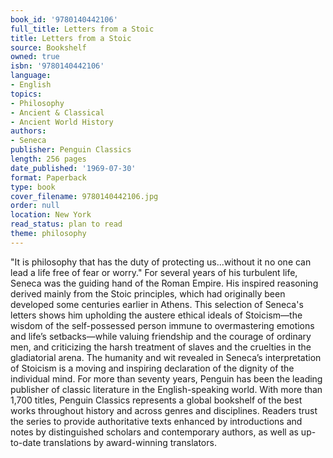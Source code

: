 ```yaml
---
book_id: '9780140442106'
full_title: Letters from a Stoic
title: Letters from a Stoic
source: Bookshelf
owned: true
isbn: '9780140442106'
language:
- English
topics:
- Philosophy
- Ancient & Classical
- Ancient World History
authors:
- Seneca
publisher: Penguin Classics
length: 256 pages
date_published: '1969-07-30'
format: Paperback
type: book
cover_filename: 9780140442106.jpg
order: null
location: New York
read_status: plan to read
theme: philosophy
---
```

"It is philosophy that has the duty of protecting us...without it no one can lead a life free of fear or worry."
For several years of his turbulent life, Seneca was the guiding hand of the Roman Empire. His inspired reasoning derived mainly from the Stoic principles, which had originally been developed some centuries earlier in Athens. This selection of Seneca's letters shows him upholding the austere ethical ideals of Stoicism—the wisdom of the self-possessed person immune to overmastering emotions and life’s setbacks—while valuing friendship and the courage of ordinary men, and criticizing the harsh treatment of slaves and the cruelties in the gladiatorial arena. The humanity and wit revealed in Seneca’s interpretation of Stoicism is a moving and inspiring declaration of the dignity of the individual mind.
For more than seventy years, Penguin has been the leading publisher of classic literature in the English-speaking world. With more than 1,700 titles, Penguin Classics represents a global bookshelf of the best works throughout history and across genres and disciplines. Readers trust the series to provide authoritative texts enhanced by introductions and notes by distinguished scholars and contemporary authors, as well as up-to-date translations by award-winning translators.
